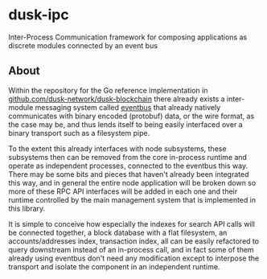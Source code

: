 # dusk-ipc

Inter-Process Communication framework for composing applications as discrete
modules connected by an event bus

## About

Within the repository for the Go reference implementation in
[github.com/dusk-network/dusk-blockchain](https://github.com/dusk-network/dusk-ipc)
there already exists a inter-module messaging system called
[eventbus](https://github.com/dusk-network/dusk-blockchain/tree/master/pkg/util/nativeutils/eventbus)
that already natively communicates with binary encoded (protobuf) data, or the
wire format, as the case may be, and thus lends itself to being easily
interfaced over a binary transport such as a filesystem pipe.

To the extent this already interfaces with node subsystems, these subsystems
then can be removed from the core in-process runtime and operate as independent
processes, connected to the eventbus this way. There may be some bits and pieces
that haven't already been integrated this way, and in general the entire node
application will be broken down so more of these RPC API interfaces will be
added in each one and their runtime controlled by the main management system
that is implemented in this library.

It is simple to conceive how especially the indexes for search API calls will be
connected together, a block database with a flat filesystem, an
accounts/addresses index, transaction index, all can be easily refactored to
query downstream instead of an in-process call, and in fact some of them already
using eventbus don't need any modification except to interpose the transport and
isolate the component in an independent runtime.
